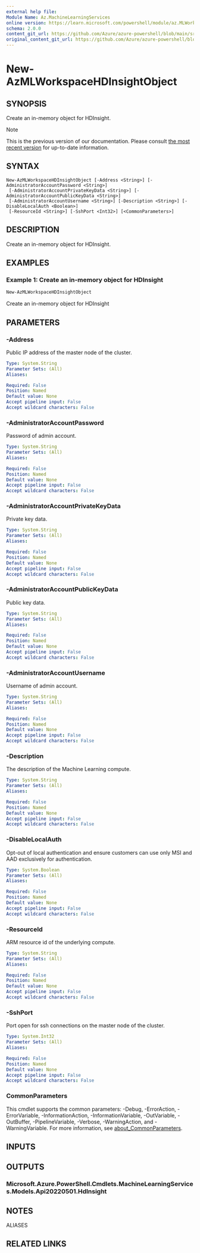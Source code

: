 ```yaml
---
external help file: 
Module Name: Az.MachineLearningServices
online version: https://learn.microsoft.com/powershell/module/az.MLWorkspace/new-AzMLWorkspaceHDInsightObject
schema: 2.0.0
content_git_url: https://github.com/Azure/azure-powershell/blob/main/src/MachineLearningServices/help/New-AzMLWorkspaceHDInsightObject.md
original_content_git_url: https://github.com/Azure/azure-powershell/blob/main/src/MachineLearningServices/help/New-AzMLWorkspaceHDInsightObject.md
---
```


# New-AzMLWorkspaceHDInsightObject

## SYNOPSIS
Create an in-memory object for HDInsight.

> [!NOTE]
>This is the previous version of our documentation. Please consult [the most recent version](/powershell/module/az.machinelearningservices/new-azmlworkspacehdinsightobject) for up-to-date information.

## SYNTAX

```
New-AzMLWorkspaceHDInsightObject [-Address <String>] [-AdministratorAccountPassword <String>]
 [-AdministratorAccountPrivateKeyData <String>] [-AdministratorAccountPublicKeyData <String>]
 [-AdministratorAccountUsername <String>] [-Description <String>] [-DisableLocalAuth <Boolean>]
 [-ResourceId <String>] [-SshPort <Int32>] [<CommonParameters>]
```

## DESCRIPTION
Create an in-memory object for HDInsight.

## EXAMPLES

### Example 1: Create an in-memory object for HDInsight
```powershell
New-AzMLWorkspaceHDInsightObject
```

Create an in-memory object for HDInsight

## PARAMETERS

### -Address
Public IP address of the master node of the cluster.

```yaml
Type: System.String
Parameter Sets: (All)
Aliases:

Required: False
Position: Named
Default value: None
Accept pipeline input: False
Accept wildcard characters: False
```

### -AdministratorAccountPassword
Password of admin account.

```yaml
Type: System.String
Parameter Sets: (All)
Aliases:

Required: False
Position: Named
Default value: None
Accept pipeline input: False
Accept wildcard characters: False
```

### -AdministratorAccountPrivateKeyData
Private key data.

```yaml
Type: System.String
Parameter Sets: (All)
Aliases:

Required: False
Position: Named
Default value: None
Accept pipeline input: False
Accept wildcard characters: False
```

### -AdministratorAccountPublicKeyData
Public key data.

```yaml
Type: System.String
Parameter Sets: (All)
Aliases:

Required: False
Position: Named
Default value: None
Accept pipeline input: False
Accept wildcard characters: False
```

### -AdministratorAccountUsername
Username of admin account.

```yaml
Type: System.String
Parameter Sets: (All)
Aliases:

Required: False
Position: Named
Default value: None
Accept pipeline input: False
Accept wildcard characters: False
```

### -Description
The description of the Machine Learning compute.

```yaml
Type: System.String
Parameter Sets: (All)
Aliases:

Required: False
Position: Named
Default value: None
Accept pipeline input: False
Accept wildcard characters: False
```

### -DisableLocalAuth
Opt-out of local authentication and ensure customers can use only MSI and AAD exclusively for authentication.

```yaml
Type: System.Boolean
Parameter Sets: (All)
Aliases:

Required: False
Position: Named
Default value: None
Accept pipeline input: False
Accept wildcard characters: False
```

### -ResourceId
ARM resource id of the underlying compute.

```yaml
Type: System.String
Parameter Sets: (All)
Aliases:

Required: False
Position: Named
Default value: None
Accept pipeline input: False
Accept wildcard characters: False
```

### -SshPort
Port open for ssh connections on the master node of the cluster.

```yaml
Type: System.Int32
Parameter Sets: (All)
Aliases:

Required: False
Position: Named
Default value: None
Accept pipeline input: False
Accept wildcard characters: False
```

### CommonParameters
This cmdlet supports the common parameters: -Debug, -ErrorAction, -ErrorVariable, -InformationAction, -InformationVariable, -OutVariable, -OutBuffer, -PipelineVariable, -Verbose, -WarningAction, and -WarningVariable. For more information, see [about_CommonParameters](http://go.microsoft.com/fwlink/?LinkID=113216).

## INPUTS

## OUTPUTS

### Microsoft.Azure.PowerShell.Cmdlets.MachineLearningServices.Models.Api20220501.HdInsight

## NOTES

ALIASES

## RELATED LINKS

